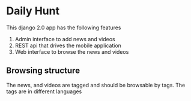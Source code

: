 # Daily Hunt 

This django 2.0 app has the following features

1. Admin interface to add news and videos
2. REST api that drives the mobile application
3. Web interface to browse the news and videos

## Browsing structure
The news, and videos are tagged and should be browsable by tags. The tags are in different languages
